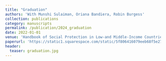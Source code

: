 ```yaml
---
title: "Graduation"
authors: 'With Munshi Sulaiman, Oriana Bandiera, Robin Burgess'
collection: publications
category: manuscripts
permalink: /publication/2024_graduation
date: 2022-01-01
venue: 'Handbook of Social Protection in Low-and Middle-Income Countries (forthcoming)'
paperurl: 'https://static1.squarespace.com/static/5f806416079eeb68f5e277b1/t/66466cec02f950009dba3a77/1715891437599/Graduation_Social_Protection_Handbook_draft2.pdf'
header:
  teaser: graduation.jpg
---
```

